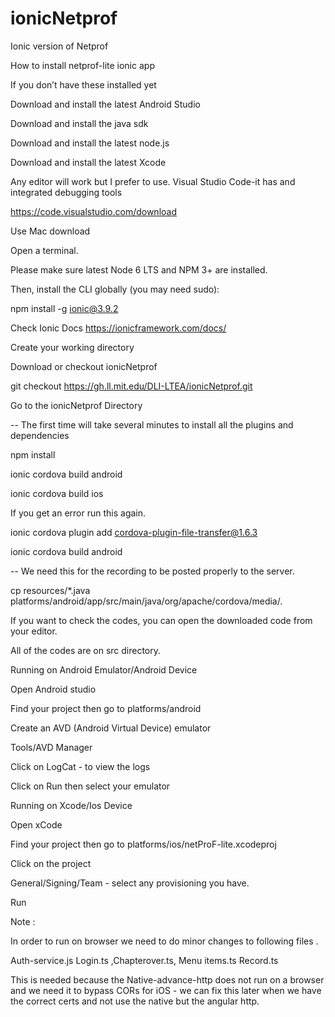 # ionicNetprof
Ionic version of Netprof

How to install netprof-lite ionic app

If you don’t have these installed yet

Download and install the latest Android Studio

Download and install the java sdk

Download and install the latest node.js

Download and install the latest Xcode

Any editor will work but I prefer to use. 
Visual Studio Code-it has and integrated debugging tools

https://code.visualstudio.com/download

Use Mac download

Open a terminal.

Please make sure latest Node 6 LTS and NPM 3+ are installed.

Then, install the CLI globally (you may need sudo):

npm install -g ionic@3.9.2

Check Ionic Docs https://ionicframework.com/docs/

Create your working directory

Download or checkout ionicNetprof

git checkout https://gh.ll.mit.edu/DLI-LTEA/ionicNetprof.git

Go to the ionicNetprof Directory

-- The first time will take several minutes to install all the plugins and dependencies

npm install

ionic cordova build android

ionic cordova build ios 

If you get an error run this again.

ionic cordova plugin add cordova-plugin-file-transfer@1.6.3

ionic cordova build android

-- We need this for the recording to be posted properly to the server.

cp resources/*.java platforms/android/app/src/main/java/org/apache/cordova/media/.

If you want to check the codes, you can open the downloaded code from your editor.

All of the codes are on src directory.


Running on Android Emulator/Android Device 

Open Android studio

Find your project then go to platforms/android

Create an AVD (Android Virtual Device) emulator

Tools/AVD Manager

Click on LogCat - to view the logs

Click on Run then select your emulator


Running on Xcode/Ios Device

Open xCode

Find your project then go to platforms/ios/netProF-lite.xcodeproj

Click on the project

General/Signing/Team - select any provisioning you have.

Run


Note :

In order to run on browser we need to do minor changes to following files . 

Auth-service.js
Login.ts ,Chapterover.ts,
Menu items.ts Record.ts 

This is needed because the Native-advance-http does not run on a browser and we need it to bypass CORs for iOS - we can fix this later when we have the correct certs and not use the native but the angular http.
